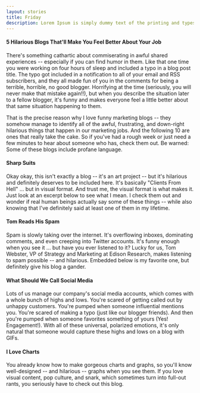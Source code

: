 ```yaml
---
layout: stories
title: Friday
description: Lorem Ipsum is simply dummy text of the printing and typesetting industry. Lorem Ipsum has been the industry's standard dummy text ever since the 1500s, when an unknown printer took a galley of type and scrambled it to make a type specimen book. Contrary to popular belief, Lorem Ipsum is not simply random text. It has roots in a piece of classical Latin literature from 45 BC, making it over 2000 years old. Richard McClintock, a Latin professor at Hampden-Sydney College in Virginia, looked up one of the more obscure Latin words, consectetur, from a Lorem Ipsum passage, and going through the cites of the word in classical literature, discovered the undoubtable source. Lorem Ipsum comes from sections 1.10.32 and 1.10.33 of "de Finibus Bonorum et Malorum" (The Extremes of Good and Evil) by Cicero, written in 45 BC. This book is a treatise on the theory of ethics, very popular during the Renaissance. The first line of Lorem Ipsum, "Lorem ipsum dolor sit amet..", comes from a line in section 1.10.32.
---
```


#### 5 Hilarious Blogs That'll Make You Feel Better About Your Job

There's something cathartic about commiserating in awful shared experiences -- especially if you can find humor in them. Like that one time you were working on four hours of sleep and included a typo in a blog post title. The typo got included in a notification to all of your email and RSS subscribers, and they all made fun of you in the comments for being a terrible, horrible, no good blogger. Horrifying at the time (seriously, you will never make that mistake again!!), but when you describe the situation later to a fellow blogger, it's funny and makes everyone feel a little better about that same situation happening to them. 

That is the precise reason why I love funny marketing blogs -- they somehow manage to identify all of the awful, frustrating, and down-right hilarious things that happen in our marketing jobs. And the following 10 are ones that really take the cake. So if you've had a rough week or just need a few minutes to hear about someone who has, check them out. Be warned: Some of these blogs include profane language.

#### Sharp Suits
Okay okay, this isn't exactly a blog -- it's an art project -- but it's hilarious and definitely deserves to be included here. It's basically "Clients From Hell" ... but in visual format. And trust me, the visual format is what makes it. Just look at an excerpt below to see what I mean. I check them out and wonder if real human beings actually say some of these things -- while also knowing that I've definitely said at least one of them in my lifetime. 

#### Tom Reads His Spam
Spam is slowly taking over the internet. It's overflowing inboxes, dominating comments, and even creeping into Twitter accounts. It's funny enough when you see it ... but have you ever listened to it? Lucky for us, Tom Webster, VP of Strategy and Marketing at Edison Research, makes listening to spam possible -- and hilarious. Embedded below is my favorite one, but definitely give his blog a gander.

#### What Should We Call Social Media
Lots of us manage our company's social media accounts, which comes with a whole bunch of highs and lows. You're scared of getting called out by unhappy customers. You're pumped when someone influential mentions you. You're scared of making a typo (just like our blogger friends). And then you're pumped when someone favorites something of yours (Yes! Engagement!). With all of these universal, polarized emotions, it's only natural that someone would capture these highs and lows on a blog with GIFs. 

#### I Love Charts

You already know how to make gorgeous charts and graphs, so you'll know well-designed -- and hilarious -- graphs when you see them. If you love visual content, pop culture, and snark, which sometimes turn into full-out rants, you seriously have to check out this blog. 




